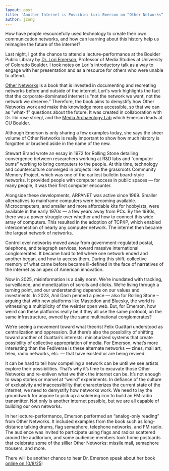 ```yaml
---
layout: post
title: 'Another Internet is Possible: Lori Emerson on “Other Networks”'
author: jzong
---
```


How have people resourcefully used technology to create their own communication networks, and how can learning about this history help us reimagine the future of the internet?

Last night, I got the chance to attend a lecture-performance at the Boulder Public Library by [Dr. Lori Emerson](https://loriemerson.net/), Professor of Media Studies at University of Colorado Boulder.
I took notes on Lori's introductory talk as a way to engage with her presentation and as a resource for others who were unable to attend.

[Other Networks](https://loriemerson.net/books/other-networks/) is a book that is invested in documenting and recreating networks before and outside of the internet. Lori's work highlights the fact that the corporate-dominated internet is “not the network we want, not the network we deserve.” Therefore, the book aims to demystify how Other Networks work and make this knowledge more accessible, so that we can as "what-if" questions about the future. It was created in collaboration with Dr. libi rose striegl, and the [Media Archaeology Lab](https://www.mediaarchaeologylab.com/) which Emerson leads at CU Boulder.

Although Emerson is only sharing a few examples today, she says the sheer volume of Other Networks is really important to show how much history is forgotten or brushed aside in the name of the new.

Stewart Brand wrote an essay in 1972 for Rolling Stone detailing convergence between researchers working at R&D labs and “computer bums” working to bring computers to the people. At this time, technology and counterculture converged in projects like the grassroots Community Memory Project, which was one of the earliest bulletin board-style networks. It provided people with computer access in public spaces — for many people, it was their first computer encounter.

Alongside these developments, ARPANET was active since 1969. Smaller alternatives to mainframe computers were becoming available. Microcomputers, and smaller and more affordable kits for hobbyists, were available in the early 1970s — a few years away from PCs. By the 1980s, there was a power struggle over whether and how to connect this wide array of computers. This resulted in the adoption of TCP/IP, which enabled interconnection of nearly any computer network. The internet then became the largest network of networks. 

Control over networks moved away from government-regulated postal, telephone, and telegraph services, toward massive international conglomerates. It became hard to tell where one network ended and another began, and how to access them. During this shift, collective memory of what came before became ill-defined in the face of narratives of the internet as an apex of American innovation.

Now in 2025, misinformation is a daily norm. We’re inundated with tracking, surveillance, and monetization of scrolls and clicks. We’re living through a turning point, and our understanding depends on our values and investments. In 2023, Anil Dash penned a piece — also for Rolling Stone – arguing that with new platforms like Mastodon and Bluesky, the world is witnessing a multiplicity of the weirder open web. But, for Emerson, how weird can these platforms really be if they all use the same protocol, on the same infrastructure, owned by the same multinational conglomerates?

We’re seeing a movement toward what theorist Felix Guattari understood as centralization and oppression. But there’s also the possibility of shifting toward another of Guattari’s interests: miniaturized systems that create possibility of collective appropriation of media. For Emerson, what’s more interesting than the Fediverse is these alternate networks — zines, mail art, telex, radio networks, etc. — that have existed or are being revived.

It can be hard to tell how compelling a network can be until we see artists explore their possibilities. That’s why it’s time to excavate those Other Networks and re-enliven what we think the internet can be. It’s not enough to swap stories or marvel at “weird” experiments. In defiance of the culture of exclusivity and inaccessibility that characterizes the current state of the internet, we need to demystify how networks work. We need to lay the groundwork for anyone to pick up a soldering iron to build an FM radio transmitter. Not only is another internet possible, but we are all capable of building our own networks.

In her lecture-performance, Emerson performed an “analog-only reading” from Other Networks. It included examples from the book such as long-distance talking drums, flag semaphore, telephone networks, and FM radio. The audience was invited to participate using flags and radios scattered around the auditorium, and some audience members took home postcards that celebrate some of the sillier Other Networks: missile mail, semaphore trousers, and more.

There will be another chance to hear Dr. Emerson speak about her book [online on 10/8/25](https://luma.com/4kfjgd6a)!
